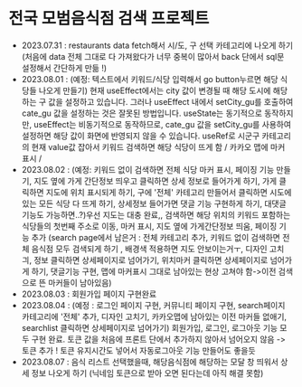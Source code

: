 # 전국 모범음식점 검색 프로젝트

+ 2023.07.31 : restaurants data fetch해서 시/도, 구 선택 카테고리에 나오게 하기  
(처음에 data 전체 그대로 다 가져왔다가 너무 중복이 많아서 back 단에서 sql문 설정해서 간단하게 만듦 !)
+ 2023.08.01 : (예정: 텍스트에서 키워드/식당 입력해서 go button누르면 해당 식당들 나오게 만들기) 현재 useEffect에서는 city 값이 변경될 때 해당 도시에 해당하는 구 값을 설정하고 있습니다. 그러나 useEffect 내에서 setCity_gu를 호출하여 cate_gu 값을 설정하는 것은 잘못된 방법입니다. useState는 동기적으로 동작하지만, useEffect는 비동기적으로 동작하므로, cate_gu 값을 setCity_gu를 사용하여 설정하면 해당 값이 화면에 반영되지 않을 수 있습니다.
useRef로 시군구 카테고리의 현재 value값 잡아서 키워드 검색하면 해당 식당이 뜨게 함 / 카카오 맵에 마커 표시 / 
+ 2023.08.02 : (예정: 키워드 없이 검색하면 전체 식당 마커 표시, 페이징 기능 만들기, 지도 옆에 가게 간단정보 띄우고 클릭하면 상세 정보로 들어가게 하기, 가게 클릭하면 지도에 위치 표시되게 하기, 구에 '전체' 카테고리 만들어서 클릭하면 시도에 있는 모든 식당 다 뜨게 하기, 상세정보 들어가면 댓글 기능 구현하게 하기, 대댓글 기능도 가능하면..?)우선 지도는 대충 완료,, 검색하면 해당 위치의 키워드 포함하는 식당들의 첫번째 주소로 이동, 마커 표시, 지도 옆에 가게간단정보 띄움, 페이징 기능 추가 (search page에서 남은거 : 전체 카테고리 추가, 키워드 없이 검색하면 전체 음식점 모두 검색되게 하기 , 배경색 적용하면 지도 안보이는거ㅜ, 디자인 고치긔, 정보 클릭하면 상세페이지로 넘어가기, 위치마커 클릭하면 상세페이지로 넘어가게 하기, 댓글기능 구현, 맵에 마커표시 그대로 남아있는 현상 고쳐야 함->이전 검색으로 뜬 마커들이 남아있음)
+ 2023.08.03 : 회원가입 페이지 구현완료 
+ 2023.08.04 : (예정 : 로그인 페이지 구현, 커뮤니티 페이지 구현, search페이지 카테고리에 '전체' 추가, 디자인 고치기, 카카오맵에 남아있는 이전 마커들 없애기, searchlist 클릭하면 상세페이지로 넘어가기) 회원가입, 로그인, 로그아웃 기능 모두 구현 완료. 토큰 값을 처음에 프론트 단에서 추가하지 않아서 넘어오지 않음 -> 토큰 추가 ! 토큰 유지시간도 넣어서 자동로그아웃 기능 만들어도 좋을듯 
+ 2023.08.07 : 음식 리스트 선택했을때, 해당음식점에 해당하는 모달 창 띄워서 상세 정보 나오게 하기 (닉네임 토큰으로 받아 오면 된다는데 아직 해결 못함)
